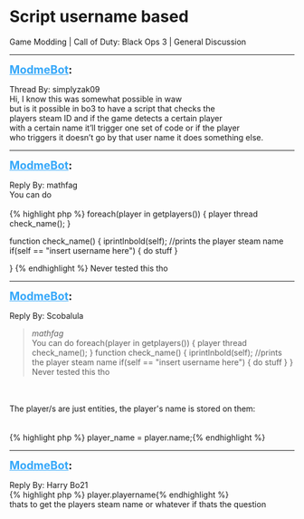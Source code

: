 # Script username based
Game Modding | Call of Duty: Black Ops 3 | General Discussion

---
<strong style="font-size: 1.4em;"><span style="text-decoration: underline;text-decoration-color: #34a7f9;"><span style="color:#34a7f9;">ModmeBot</span></span>:</strong>

<p>Thread By: simplyzak09<br />Hi, I know this was somewhat possible in waw<br />but is it possible in bo3 to have a script that checks the <br />players steam ID and if the game detects a certain player <br />with a certain name it’ll trigger one set of code or if the player<br />who triggers it doesn’t go by that user name it does something else.</p>

---
<strong style="font-size: 1.4em;"><span style="text-decoration: underline;text-decoration-color: #34a7f9;"><span style="color:#34a7f9;">ModmeBot</span></span>:</strong>

<p>Reply By: mathfag<br />You can do <br /> <br />{% highlight php %}
foreach(player in getplayers())
{
player thread check_name();
}



function check_name()
{
iprintlnbold(self); //prints the player steam name
if(self == "insert username here")
{
do stuff
}


}
{% endhighlight %}
Never tested this tho</p>

---
<strong style="font-size: 1.4em;"><span style="text-decoration: underline;text-decoration-color: #34a7f9;"><span style="color:#34a7f9;">ModmeBot</span></span>:</strong>

<p>Reply By: Scobalula<br /><blockquote><em>mathfag</em><br />You can do    foreach(player in getplayers()) { player thread check_name(); } function check_name() { iprintlnbold(self); //prints the player steam name if(self == &quot;insert username here&quot;) { do stuff } } Never tested this tho</blockquote><br /> <br />The player/s are just entities, the player&#39;s name is stored on them:<br /> <br /> <br />{% highlight php %}
player_name = player.name;{% endhighlight %}
</p>

---
<strong style="font-size: 1.4em;"><span style="text-decoration: underline;text-decoration-color: #34a7f9;"><span style="color:#34a7f9;">ModmeBot</span></span>:</strong>

<p>Reply By: Harry Bo21<br />{% highlight php %}
player.playername{% endhighlight %}
 <br />thats to get the players steam name or whatever if thats the question</p>
